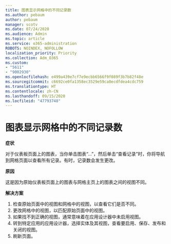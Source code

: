 ```yaml
---
title: 图表显示网格中的不同记录数
ms.author: pebaum
author: pebaum
manager: scotv
ms.date: 07/24/2020
ms.audience: Admin
ms.topic: article
ms.service: o365-administration
ROBOTS: NOINDEX, NOFOLLOW
localization_priority: Priority
ms.collection: Adm_O365
ms.custom:
- "5611"
- "9002930"
ms.openlocfilehash: e499a439e7cf7e9ecbb6566f9f089f3b7b82f48e
ms.sourcegitcommit: c6692ce0fa1358ec3529e59ca0ecdfdea4cdc759
ms.translationtype: HT
ms.contentlocale: zh-CN
ms.lasthandoff: 09/15/2020
ms.locfileid: "47793748"
---
```

# <a name="chart-shows-different-number-of-records-in-grid"></a>图表显示网格中的不同记录数

**症状**

对于仪表板页面上的图表，当你单击图表“...”，然后单击“查看记录”时，你将导航到网格页面以查看所有记录。有时，记录数会发生更改。

**原因**

这是因为原始仪表板页面上的图表与网格主页上的图表之间的视图不同。  

**解决方案**

1. 检查原始页面中的视图和网格中的视图，以查看它们是否不同。
2. 更改网格中的视图，以匹配原始页面中的视图。
3. 如果找不到正确的视图，通常意味着在应用设计器中未启用视图。
4. 转到特定应用的应用设计器，选择实体及其视图，查看要启用、保存、发布和关闭的视图。
5. 刷新页面。
